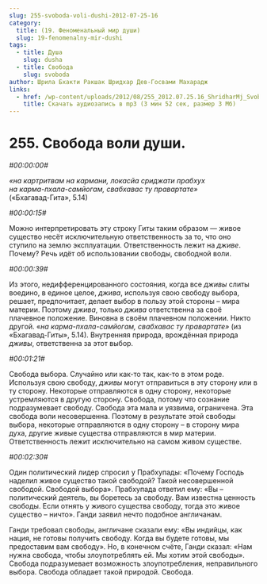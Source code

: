 ```yaml
---
slug: 255-svoboda-voli-dushi-2012-07-25-16
category:
  title: (19. Феноменальный мир души)
  slug: 19-fenomenalny-mir-dushi
tags:
  - title: Душа
    slug: dusha
  - title: Свобода
    slug: svoboda
author: Шрила Бхакти Ракшак Шридхар Дев-Госвами Махарадж
links:
  - href: /wp-content/uploads/2012/08/255_2012.07.25.16_ShridharMj_Svoboda_voli_dushi.mp3
    title: Скачать аудиозапись в mp3 (3 мин 52 сек, размер 3 Мб)
---
```


# 255. Свобода воли души.

*#00:00:00#*

*«на картритвам на кармани, локасйа сриджати прабхух*\
*на карма-пхала-самйогам, свабхавас ту правартате»*\
(«Бхагавад-Гита», 5.14)

*#00:00:15#*

Можно интерпретировать эту строку Гиты таким образом — живое существо несёт исключительную ответственность за то, что оно ступило на землю эксплуатации. Ответственность лежит на *дживе*. Почему? Речь идёт об использовании свободы, свободной воли.

*#00:00:39#*

Из этого, недифференцированного состояния, когда все *дживы* слиты воедино, в единое целое, *джива*, используя свою свободу выбора, решает, предпочитает, делает выбор в пользу этой стороны – мира материи. Поэтому *джива*, только *джива* ответственна за своё плачевное положение. Виновна в своём плачевном положении. Никто другой. «*на карма-пхала-самйогам, свабхавас ту правартате»* (из «Бхагавад-Гиты», 5.14). Внутренняя природа, врождённая природа *дживы*, ответственна за этот выбор.

*#00:01:21#*

Свобода выбора. Случайно или как-то так, как-то в этом роде. Используя свою свободу, *дживы* могут отправиться в эту сторону или в ту сторону. Некоторые отправляются в одну сторону, некоторые устремляются в другую сторону. Свобода, потому что сознание подразумевает свободу. Свобода эта мала и уязвима, ограничена. Эта свобода воли несовершенна. Поэтому в результате этой свободы выбора, некоторые отправляются в одну сторону – в сторону мира духа, другие живые существа отправляются в мир материи. Ответственность лежит исключительно на самом живом существе.

*#00:02:30#*

Один политический лидер спросил у Прабхупады: «Почему Господь наделил живое существо такой свободой? Такой несовершенной свободой. Свободой выбора». Прабхупада ответил ему: «Вы – политический деятель, вы боретесь за свободу. Вам известна ценность свободы. Если отнять у живого существа свободу, тогда это живое существо – ничто». Ганди заявил нечто подобное англичанам.

Ганди требовал свободы, англичане сказали ему: «Вы индийцы, как нация, не готовы получить свободу. Когда вы будете готовы, мы предоставим вам свободу». Но, в конечном счёте, Ганди сказал: «Нам нужна свобода, чтобы злоупотреблять ей. Мы хотим этой свободы». Свобода подразумевает возможность злоупотребления, неправильного выбора. Свобода обладает такой природой. Свобода.

